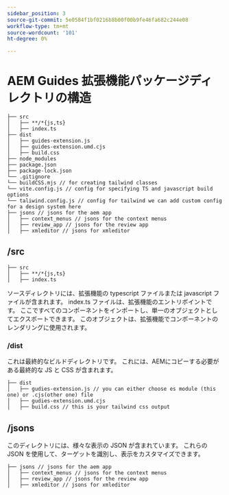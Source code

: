 ```yaml
---
sidebar_position: 3
source-git-commit: 5e0584f1bf0216b8b00f00b9fe46fa682c244e08
workflow-type: tm+mt
source-wordcount: '101'
ht-degree: 0%

---
```



# AEM Guides 拡張機能パッケージディレクトリの構造

```text
├── src
│   ├── **/*{js,ts}
│   ├── index.ts
├── dist
│   ├── guides-extension.js
│   ├── guides-extension.umd.cjs
│   ├── build.css
├── node_modules
├── package.json
├── package-lock.json 
└── .gitignore
└── buildCSS.mjs // for creating tailwind classes
└── vite.config.js // config for specifying TS and javascript build options
└── taliwind.config.js // config for tailwind we can add custom config for a design system here
├── jsons // jsons for the aem app
│   ├── context_menus // jsons for the context menus
│   ├── review_app // jsons for the review app
│   ├── xmleditor // jsons for xmleditor
```

## /src

```text
├── src
│   ├── **/*{js,ts}
│   ├── index.ts
```

ソースディレクトリには、拡張機能の typescript ファイルまたは javascript ファイルが含まれます。 index.ts ファイルは、拡張機能のエントリポイントです。 ここですべてのコンポーネントをインポートし、単一のオブジェクトとしてエクスポートできます。 このオブジェクトは、拡張機能でコンポーネントのレンダリングに使用されます。

### /dist

これは最終的なビルドディレクトリです。 これには、AEMにコピーする必要がある最終的な JS と CSS が含まれます。

```test
├── dist
│   ├── gudies-extension.js // you can either choose es module (this one) or .cjs(other one) file
│   ├── gudies-extension.umd.cjs
│   ├── build.css // this is your tailwind css output
```

## /jsons

このディレクトリには、様々な表示の JSON が含まれています。 これらの JSON を使用して、ターゲットを識別し、表示をカスタマイズできます。

```text
├── jsons // jsons for the aem app
│   ├── context_menus // jsons for the context menus
│   ├── review_app // jsons for the review app
│   ├── xmleditor // jsons for xmleditor
```
